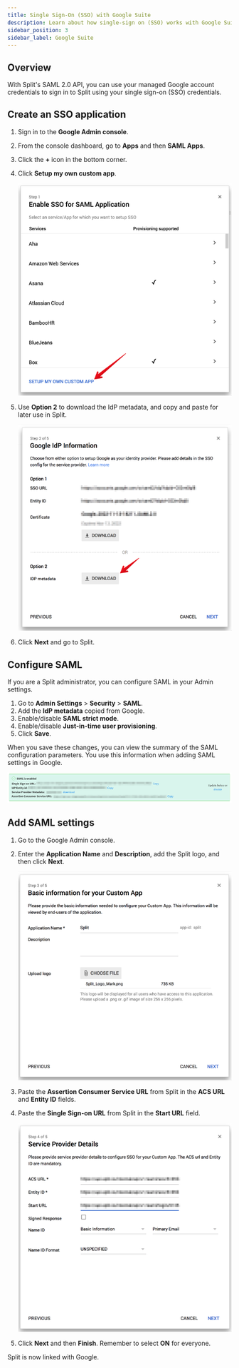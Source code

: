 ```yaml
---
title: Single Sign-On (SSO) with Google Suite
description: Learn about how single-sign on (SSO) works with Google Suite in Harness FME.
sidebar_position: 3
sidebar_label: Google Suite
---
```


## Overview

With Split's SAML 2.0 API, you can use your managed Google account credentials to sign in to Split using your single sign-on (SSO) credentials. 

## Create an SSO application

1. Sign in to the **Google Admin console**.
1. From the console dashboard, go to **Apps** and then **SAML Apps**.
1. Click the **+** icon in the bottom corner.
1. Click **Setup my own custom app**.
   
   ![](../../static/google-1.png)

1. Use **Option 2** to download the IdP metadata, and copy and paste for later use in Split.
   
   ![](../../static/google-2.png)

1. Click **Next** and go to Split.

## Configure SAML

If you are a Split administrator, you can configure SAML in your Admin settings.

1. Go to **Admin Settings** > **Security** > **SAML**.
1. Add the **IdP metadata** copied from Google.
1. Enable/disable **SAML strict mode**.
1. Enable/disable **Just-in-time user provisioning**.
1. Click **Save**.

When you save these changes, you can view the summary of the SAML configuration parameters. You use this information when adding SAML settings in Google.

![](../../static/google-3.png)

## Add SAML settings

1. Go to the Google Admin console.
1. Enter the **Application Name** and **Description**, add the Split logo, and then click **Next**.

   ![](../../static/google-4.png)

1. Paste the **Assertion Consumer Service URL** from Split in the **ACS URL** and **Entity ID** fields.
1. Paste the **Single Sign-on URL** from Split in the **Start URL** field.
   
   ![](../../static/google-5.png)

1. Click **Next** and then **Finish**. Remember to select **ON** for everyone.

Split is now linked with Google.